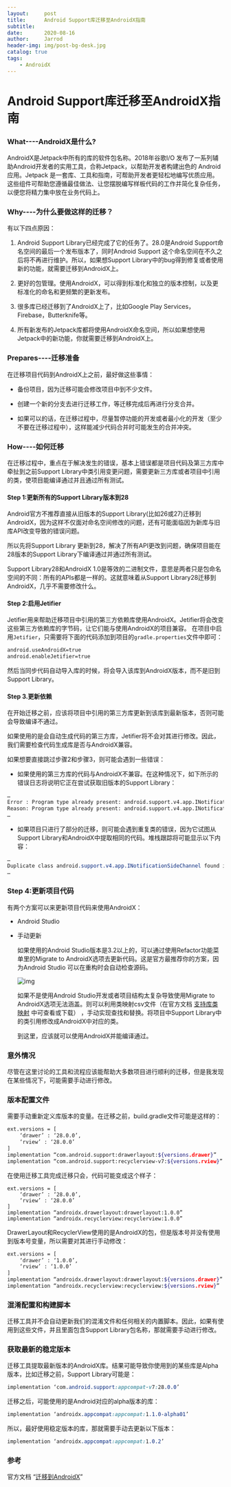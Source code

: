 ```yaml
---
layout:     post
title:      Android Support库迁移至AndroidX指南
subtitle:   
date:       2020-08-16
author:     Jarrod
header-img: img/post-bg-desk.jpg
catalog: true
tags:
    - AndroidX
---
```

# Android Support库迁移至AndroidX指南
### What----AndroidX是什么?       

AndroidX是Jetpack中所有的库的软件包名称。2018年谷歌I/O 发布了一系列辅助Android开发者的实用工具，合称Jetpack，以帮助开发者构建出色的 Android 应用。Jetpack 是一套库、工具和指南，可帮助开发者更轻松地编写优质应用。这些组件可帮助您遵循最佳做法、让您摆脱编写样板代码的工作并简化复杂任务，以便您将精力集中放在业务代码上。



### Why----为什么要做这样的迁移？

有以下四点原因：

1. Android Support Library已经完成了它的任务了。28.0是Android Support命名空间的最后一个发布版本了，同时Android Support 这个命名空间在不久之后将不再进行维护。所以，如果想Support Library中的bug得到修复或者使用新的功能，就需要迁移到AndroidX上。

2. 更好的包管理。使用AndroidX，可以得到标准化和独立的版本控制，以及更标准化的命名和更频繁的更新发布。

3. 很多库已经迁移到了AndroidX上了，比如Google Play Services，Firebase，Butterknife等。

4. 所有新发布的Jetpack库都将使用AndroidX命名空间，所以如果想使用Jetpack中的新功能，你就需要迁移到AndroidX上。

   

### Prepares----迁移准备

在迁移项目代码到AndroidX上之前，最好做这些事情：

- 备份项目，因为迁移可能会修改项目中到不少文件。

- 创建一个新的分支去进行迁移工作，等迁移完成后再进行分支合并。

- 如果可以的话，在迁移过程中，尽量暂停功能的开发或者最小化的开发（至少不要在迁移过程中），这样能减少代码合并时可能发生的合并冲突。

  

### How----如何迁移

在迁移过程中，重点在于解决发生的错误，基本上错误都是项目代码及第三方库中牵扯到之前Support Library中类引用变更问题，需要更新三方库或者项目中引用的类，使项目能编译通过并且通过所有测试。

#### Step 1:更新所有的Support Library版本到28

Android官方不推荐直接从旧版本的Support Library(比如26或27)迁移到AndroidX，因为这样不仅面对命名空间修改的问题，还有可能面临因为新库与旧库API改变导致的错误问题。

所以先将Support Library 更新到28，解决了所有API更改到问题，确保项目能在28版本的Support Library下编译通过并通过所有测试。

Support Library28和AndroidX 1.0是等效的二进制文件，意思是两者只是包命名空间的不同：所有的APIs都是一样的。这就意味着从Support Library28迁移到AndroidX，几乎不需要修改什么。

#### Step 2:启用Jetifier

Jetifier用来帮助迁移项目中引用的第三方依赖库使用AndroidX。Jetifier将会改变这些第三方依赖库的字节码，让它们能与使用AndroidX的项目兼容。
在项目中启用`Jetifier`，只需要将下面的代码添加到项目的`gradle.properties`文件中即可：

```bash
android.useAndroidX=true
android.enableJetifier=true
```

然后当同步代码自动导入库的时候，将会导入该库到AndroidX版本，而不是旧到Support Library。

#### Step 3.更新依赖

在开始迁移之前，应该将项目中引用的第三方库更新到该库到最新版本，否则可能会导致编译不通过。

如果使用的是会自动生成代码的第三方库，Jetifier将不会对其进行修改。因此，我们需要检查代码生成库是否与AndroidX兼容。

如果想要直接跳过步骤2和步骤3，则可能会遇到一些错误：

- 如果使用的第三方库的代码与AndroidX不兼容。在这种情况下，如下所示的错误日志将说明它正在尝试获取旧版本的Support Library：



```bash
…
Error : Program type already present: android.support.v4.app.INotificationSideChannel$Stub$Proxy |
Reason: Program type already present: android.support.v4.app.INotificationSideChannel$Stub$Proxy
…
```

- 如果项目只进行了部分的迁移，则可能会遇到重复类的错误，因为它试图从Support Library和AndroidX中提取相同的代码。堆栈跟踪将可能显示以下内容：



```css
…
Duplicate class android.support.v4.app.INotificationSideChannel found in modules classes.jar (androidx.core:core:1.0.0) and classes.jar (com.android.support:support-compat:28.0.0)
…
```

### Step 4:更新项目代码

有两个方案可以来更新项目代码来使用AndroidX：

- Android Studio

- 手动更新

  如果使用的Android Studio版本是3.2以上的，可以通过使用Refactor功能菜单里的Migrate to AndroidX选项去更新代码。这是官方最推荐你的方案，因为Android Studio 可以在重构时会自动检查源码。

  ![img](https:////upload-images.jianshu.io/upload_images/1795966-79a8500dcd42e28a.png?imageMogr2/auto-orient/strip|imageView2/2/w/559/format/webp)

  如果不是使用Android Studio开发或者项目结构太复杂导致使用Migrate to AndroidX选项无法涵盖。则可以利用类映射csv文件（在官方文档 [支持库类映射](https://developer.android.google.cn/jetpack/androidx/migrate/class-mappings) 中可查看或下载） ，手动实现查找和替换。将项目中Support Library中的类引用修改成AndroidX中对应的类。

  

  到这里，应该就可以使用AndroidX并能编译通过。


### 意外情况

尽管在这里讨论的工具和流程应该能帮助大多数项目进行顺利的迁移，但是我发现在某些情况下，可能需要手动进行修改。

### 版本配置文件

需要手动重新定义库版本的变量。在迁移之前，build.gradle文件可能是这样的：



```bash
ext.versions = [
    ‘drawer’ : ‘28.0.0’,
    ‘rview’ : ‘28.0.0’
]
implementation “com.android.support:drawerlayout:${versions.drawer}”
implementation “com.android.support:recyclerview-v7:${versions.rview}”
```

在使用迁移工具完成迁移只会，代码可能变成这个样子：



```undefined
ext.versions = [
    ‘drawer’ : ‘28.0.0’,
    ‘rview’ : ‘28.0.0’
]
implementation “androidx.drawerlayout:drawerlayout:1.0.0”
implementation “androidx.recyclerview:recyclerview:1.0.0”
```

DrawerLayout和RecyclerView使用的是AndroidX的包，但是版本号并没有使用到版本号变量，所以需要对其进行手动修改：



```bash
ext.versions = [
    ‘drawer’ : ‘1.0.0’,
    ‘rview’ : ‘1.0.0’
]
implementation “androidx.drawerlayout:drawerlayout:${versions.drawer}”
implementation “androidx.recyclerview:recyclerview:${versions.rview}”
```

### 混淆配置和构建脚本

迁移工具并不会自动更新我们的混淆文件和任何相关的内置脚本。因此，如果有使用到这些文件，并且里面包含Support Library包名称，那就需要手动进行修改。

### 获取最新的稳定版本

迁移工具提取最新版本的AndroidX库。结果可能导致你使用到的某些库是Alpha版本，比如迁移之前，Support Library可能是：



```css
implementation ‘com.android.support:appcompat-v7:28.0.0’
```

迁移之后，可能使用的是Android对应的alpha版本的库：



```css
implementation ‘androidx.appcompat:appcompat:1.1.0-alpha01’
```

所以，最好使用稳定版本的库，那就需要手动去更新以下版本：



```css
implementation ‘androidx.appcompat:appcompat:1.0.2’
```

### 参考

官方文档 “[迁移到AndroidX](https://developer.android.google.cn/jetpack/androidx/migrate)”